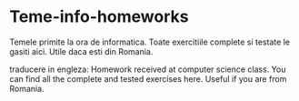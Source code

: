 # Teme-info-homeworks
Temele primite la ora de informatica. Toate exercitiile complete si testate le gasiti aici.
Utile daca esti din Romania.

traducere in engleza:
Homework received at computer science class. You can find all the complete and tested exercises here. Useful if you are from Romania.
